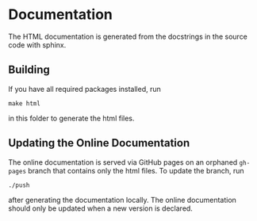 # Documentation

The HTML documentation is generated from the docstrings in the source code with sphinx.


## Building

If you have all required packages installed, run

    make html

in this folder to generate the html files.


## Updating the Online Documentation

The online documentation is served via GitHub pages on an orphaned `gh-pages` branch that contains only the html files.
To update the branch, run

    ./push

after generating the documentation locally.
The online documentation should only be updated when a new version is declared.

